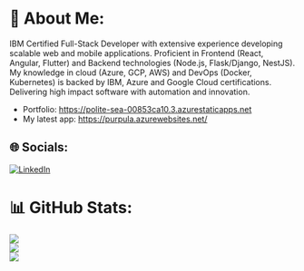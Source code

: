 # 💫 About Me:
 IBM Certified Full-Stack Developer with extensive experience developing scalable web and mobile applications. Proficient in Frontend (React, Angular, Flutter) and Backend technologies (Node.js, Flask/Django, NestJS). My knowledge in cloud (Azure, GCP, AWS) and DevOps (Docker, Kubernetes) is backed by IBM, Azure and Google Cloud certifications. Delivering high impact software
with automation and innovation.<br>
- Portfolio: https://polite-sea-00853ca10.3.azurestaticapps.net
- My latest app: https://purpula.azurewebsites.net/

## 🌐 Socials:
[![LinkedIn](https://img.shields.io/badge/LinkedIn-%230077B5.svg?logo=linkedin&logoColor=white)](https://linkedin.com/in/https://www.linkedin.com/in/zetaverso/) 

# 📊 GitHub Stats:
![](https://github-readme-stats-sgyl.vercel.app/api?username=zetaverso&theme=omni&hide_border=false&include_all_commits=true&count_private=true&show_icons=true&hide=stars,issues,contribs&show=prs_merged,prs_merged_percentage&hide_rank=true)<br/>
![](https://github-readme-streak-stats.herokuapp.com/?user=zetaverso&theme=omni&hide_border=false)<br/>
[![](https://github-readme-stats-sgyl.vercel.app/api/top-langs/?username=anuraghazra&hide=&layout=donut&theme=omni&count_private=true&hide_border=false)](https://github.com/anuraghazra/github-readme-stats)


<!-- Proudly created with GPRM ( https://gprm.itsvg.in ) -->
